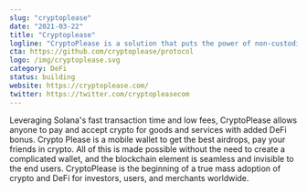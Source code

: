 ```yaml
---
slug: "cryptoplease"
date: "2021-03-22"
title: "Cryptoplease"
logline: "CryptoPlease is a solution that puts the power of non-custodial P2P crypto spending and DeFi into the hands of everyone, through one smartphone app."
cta: https://github.com/cryptoplease/protocol
logo: /img/cryptoplease.svg
category: DeFi
status: building
website: https://cryptoplease.com/
twitter: https://twitter.com/cryptopleasecom
---
```


Leveraging Solana's fast transaction time and low fees, CryptoPlease allows anyone to pay and accept crypto for goods and services with added DeFi bonus. Crypto Please is a mobile wallet to get the best airdrops, pay your friends in crypto. All of this is made possible without the need to create a complicated wallet, and the blockchain element is seamless and invisible to the end users. CryptoPlease is the beginning of a true mass adoption of crypto and DeFi for investors, users, and merchants worldwide.
